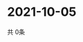 # 2021-10-05
  共 0条

  <!-- BEGIN -->
  <!-- 最后更新时间Tue Oct 05 2021 22:02:50 GMT+0000 (Coordinated Universal Time) -->
  
  <!-- END -->
  
  
